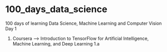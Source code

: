 # 100_days_data_science
100 days of learning Data Science, Machine Learning and Computer Vision
Day 1 
1) Coursera --> Introduction to TensorFlow for Artificial Intelligence, Machine Learning, and Deep Learning
  1.a 
